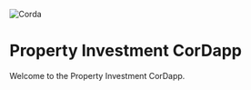 ![Corda](https://www.corda.net/wp-content/uploads/2016/11/fg005_corda_b.png)

# Property Investment CorDapp

Welcome to the Property Investment CorDapp. 
